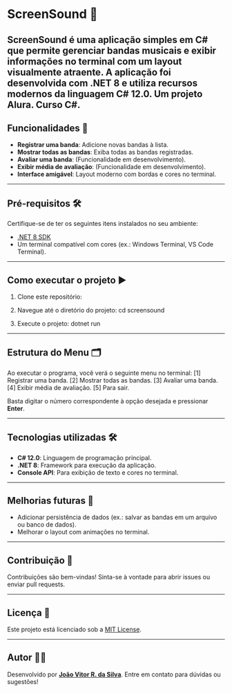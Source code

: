 # ScreenSound 🎵

**ScreenSound** é uma aplicação simples em C# que permite gerenciar bandas musicais e exibir informações no terminal com um layout visualmente atraente. A aplicação foi desenvolvida com .NET 8 e utiliza recursos modernos da linguagem C# 12.0.
Um projeto Alura. Curso C#.
---

## Funcionalidades 🚀

- **Registrar uma banda**: Adicione novas bandas à lista.
- **Mostrar todas as bandas**: Exiba todas as bandas registradas.
- **Avaliar uma banda**: (Funcionalidade em desenvolvimento).
- **Exibir média de avaliação**: (Funcionalidade em desenvolvimento).
- **Interface amigável**: Layout moderno com bordas e cores no terminal.

---

## Pré-requisitos 🛠️

Certifique-se de ter os seguintes itens instalados no seu ambiente:

- [.NET 8 SDK](https://dotnet.microsoft.com/download/dotnet/8.0)
- Um terminal compatível com cores (ex.: Windows Terminal, VS Code Terminal).

---

## Como executar o projeto ▶️

1. Clone este repositório:

2. Navegue até o diretório do projeto:
   cd screensound

3. Execute o projeto:
   dotnet run

---

## Estrutura do Menu 🗂️

Ao executar o programa, você verá o seguinte menu no terminal:
  [1] Registrar uma banda.
  [2] Mostrar todas as bandas.
  [3] Avaliar uma banda.
  [4] Exibir média de avaliação.
  [5] Para sair.


Basta digitar o número correspondente à opção desejada e pressionar **Enter**.

---

## Tecnologias utilizadas 🛠️

- **C# 12.0**: Linguagem de programação principal.
- **.NET 8**: Framework para execução da aplicação.
- **Console API**: Para exibição de texto e cores no terminal.

---

## Melhorias futuras 🔮

- Adicionar persistência de dados (ex.: salvar as bandas em um arquivo ou banco de dados).
- Melhorar o layout com animações no terminal.

---

## Contribuição 🤝

Contribuições são bem-vindas! Sinta-se à vontade para abrir issues ou enviar pull requests.

---

## Licença 📜

Este projeto está licenciado sob a [MIT License](LICENSE).

---

## Autor 👨‍💻

Desenvolvido por **[João Vitor R. da Silva](https://github.com/joaooncode)**. Entre em contato para dúvidas ou sugestões!
